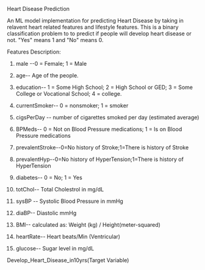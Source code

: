 Heart Disease Prediction

An ML model implementation for predicting Heart Disease by taking in relavent heart related features and lifestyle features.
This is a binary classification problem to to predict if people will develop heart disease or not. "Yes" means 1 and "No" means 0.

Features Description:
1) male --0 = Female; 1 = Male

2) age-- Age of the people.

3) education-- 1 = Some High School; 2 = High School or GED; 3 = Some College or Vocational School; 4 = college.

4) currentSmoker-- 0 = nonsmoker; 1 = smoker

5) cigsPerDay -- number of cigarettes smoked per day (estimated average)

6) BPMeds-- 0 = Not on Blood Pressure medications; 1 = Is on Blood Pressure medications

7) prevalentStroke--0=No history of Stroke;1=There is history of Stroke

8) prevalentHyp--0=No history of HyperTension;1=There is history of HyperTension

9) diabetes-- 0 = No; 1 = Yes

10) totChol-- Total Cholestrol in mg/dL

11) sysBP -- Systolic Blood Pressure in mmHg

12) diaBP-- Diastolic mmHg

13) BMI-- calculated as: Weight (kg) / Height(meter-squared)

14) heartRate-- Heart beats/Min (Ventricular)

15) glucose-- Sugar level in mg/dL

Develop_Heart_Disease_in10yrs(Target Variable)
